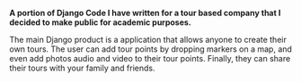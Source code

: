 <strong>A portion of Django Code I have written for a tour based company that I decided to make public for academic purposes.</strong>
<div>The main Django product is a application that allows anyone to create their own tours. 
The user can add tour points by dropping markers on a map, and even add photos audio and video to their tour points. Finally, they can share their tours with your family and friends.</div>